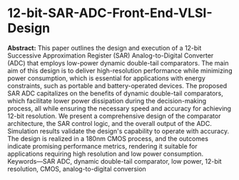 # 12-bit-SAR-ADC-Front-End-VLSI-Design


**Abstract:**
     This paper outlines the design and execution of a 
12-bit Successive Approximation Register (SAR) 
Analog-to-Digital Converter (ADC) that employs low-power 
dynamic double-tail comparators. The main aim of this design 
is to deliver high-resolution performance while minimizing 
power consumption, which is essential for applications with 
energy constraints, such as portable and battery-operated 
devices. The proposed SAR ADC capitalizes on the benefits of 
dynamic double-tail comparators, which facilitate lower power 
dissipation during the decision-making process, all while 
ensuring the necessary speed and accuracy for achieving 12-bit 
resolution. We present a comprehensive design of the 
comparator architecture, the SAR control logic, and the overall 
output of the ADC. Simulation results validate the design's 
capability to operate with accuracy. The design is realized in a 
180nm CMOS process, and the outcomes indicate promising 
performance metrics, rendering it suitable for applications 
requiring high resolution and low power consumption. 
Keywords—SAR ADC, dynamic double-tail comparator, low 
power, 12-bit resolution, CMOS, analog-to-digital conversion 
